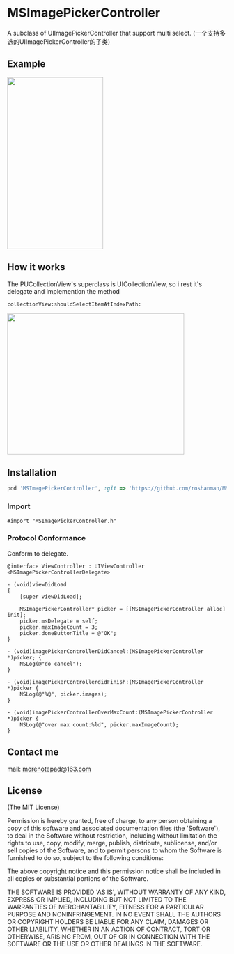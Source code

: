 MSImagePickerController
=================
A subclass of UIImagePickerController that support multi select. (一个支持多选的UIImagePickerController的子类)

## Example
<img src="https://github.com/Jameson-zxm/MSImagePickerController/blob/master/Screenshots/demo.gif" width="220" height="395" />

## How it works
The PUCollectionView's superclass is UICollectionView, so i rest it's delegate and implemention the method
```objc
collectionView:shouldSelectItemAtIndexPath:
```
<img src="https://github.com/Jameson-zxm/MSImagePickerController/blob/master/Screenshots/howitworks.png" width="406" height="324" />

## Installation

```ruby
pod 'MSImagePickerController', :git => 'https://github.com/roshanman/MSImagePickerController.git'
```

### Import
```objc
#import "MSImagePickerController.h"
```
### Protocol Conformance
Conform to delegate.
```objc
@interface ViewController : UIViewController <MSImagePickerControllerDelegate>

- (void)viewDidLoad
{
    [super viewDidLoad];
    
    MSImagePickerController* picker = [[MSImagePickerController alloc] init];
    picker.msDelegate = self;
    picker.maxImageCount = 3;
    picker.doneButtonTitle = @"OK";
}

- (void)imagePickerControllerDidCancel:(MSImagePickerController *)picker; {
    NSLog(@"do cancel");
}

- (void)imagePickerControllerdidFinish:(MSImagePickerController *)picker {
    NSLog(@"%@", picker.images);
}

- (void)imagePickerControllerOverMaxCount:(MSImagePickerController *)picker {
    NSLog(@"over max count:%ld", picker.maxImageCount);
}
```

## Contact me
mail: morenotepad@163.com

## License
(The MIT License)

Permission is hereby granted, free of charge, to any person obtaining a copy of this software and associated documentation files (the 'Software'), to deal in the Software without restriction, including without limitation the rights to use, copy, modify, merge, publish, distribute, sublicense, and/or sell copies of the Software, and to permit persons to whom the Software is furnished to do so, subject to the following conditions:

The above copyright notice and this permission notice shall be included in all copies or substantial portions of the Software.

THE SOFTWARE IS PROVIDED 'AS IS', WITHOUT WARRANTY OF ANY KIND, EXPRESS OR IMPLIED, INCLUDING BUT NOT LIMITED TO THE WARRANTIES OF MERCHANTABILITY, FITNESS FOR A PARTICULAR PURPOSE AND NONINFRINGEMENT. IN NO EVENT SHALL THE AUTHORS OR COPYRIGHT HOLDERS BE LIABLE FOR ANY CLAIM, DAMAGES OR OTHER LIABILITY, WHETHER IN AN ACTION OF CONTRACT, TORT OR OTHERWISE, ARISING FROM, OUT OF OR IN CONNECTION WITH THE SOFTWARE OR THE USE OR OTHER DEALINGS IN THE SOFTWARE.
